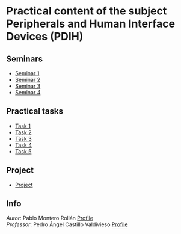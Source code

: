 # Practical content of the subject Peripherals and Human Interface Devices (PDIH)
## Seminars
* [Seminar 1](./Seminars/Seminar-1)
* [Seminar 2](./Seminars/Seminar-2)
* [Seminar 3](./Seminars/Seminar-3)
* [Seminar 4](./Seminars/Seminar-LKM)

## Practical tasks
* [Task 1](./Tasks/Task-1)
* [Task 2](./Tasks/Task-2)
* [Task 3](./Tasks/Task-3)
* [Task 4](./Tasks/Task-4)
* [Task 5](./Tasks/Task-5)

## Project
* [Project](./Project)

## Info
_Autor_: Pablo Montero Rollán [Profile](https://github.com/pabmonrol)\
_Professor_: Pedro Ángel Castillo Valdivieso [Profile](https://github.com/pacastillo)
